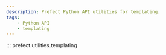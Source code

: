 ```yaml
---
description: Prefect Python API utilities for templating.
tags:
    - Python API
    - templating
---
```


::: prefect.utilities.templating
